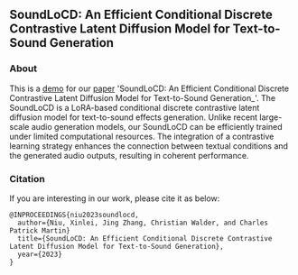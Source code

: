 ## SoundLoCD: An Efficient Conditional Discrete Contrastive Latent Diffusion Model for Text-to-Sound Generation

### About 

This is a [demo](https://Berthaniu.github.io/demo-SoundLoCD/) for our [paper](https://Berthaniu.github.io/demo-SoundLoCD/) 'SoundLoCD: An Efficient Conditional Discrete Contrastive Latent Diffusion Model for Text-to-Sound Generation_'. The SoundLoCD is a LoRA-based conditional discrete contrastive latent diffusion model for text-to-sound effects generation. Unlike recent large-scale audio generation models, our SoundLoCD can be efficiently trained under limited computational resources. The integration of a contrastive learning strategy enhances the connection between textual conditions and the generated audio outputs, resulting in coherent performance. 

### Citation

If you are interesting in our work, please cite it as below:

```
@INPROCEEDINGS{niu2023soundlocd,
  author={Niu, Xinlei, Jing Zhang, Christian Walder, and Charles Patrick Martin}
  title={SoundLoCD: An Efficient Conditional Discrete Contrastive Latent Diffusion Model for Text-to-Sound Generation}, 
  year={2023}
}
```
